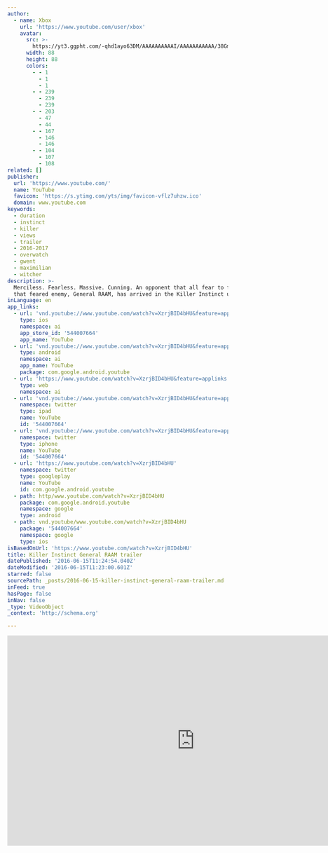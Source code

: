 ```yaml
---
author:
  - name: Xbox
    url: 'https://www.youtube.com/user/xbox'
    avatar:
      src: >-
        https://yt3.ggpht.com/-qhd1ayo63DM/AAAAAAAAAAI/AAAAAAAAAAA/38Gm07af3uo/s88-c-k-no-rj-c0xffffff/photo.jpg
      width: 88
      height: 88
      colors:
        - - 1
          - 1
          - 1
        - - 239
          - 239
          - 239
        - - 203
          - 47
          - 44
        - - 167
          - 146
          - 146
        - - 104
          - 107
          - 108
related: []
publisher:
  url: 'https://www.youtube.com/'
  name: YouTube
  favicon: 'https://s.ytimg.com/yts/img/favicon-vflz7uhzw.ico'
  domain: www.youtube.com
keywords:
  - duration
  - instinct
  - killer
  - views
  - trailer
  - 2016-2017
  - overwatch
  - gwent
  - maximilian
  - witcher
description: >-
  Merciless. Fearless. Massive. Cunning. An opponent that all fear to face. Now
  that feared enemy, General RAAM, has arrived in the Killer Instinct universe.
inLanguage: en
app_links:
  - url: 'vnd.youtube://www.youtube.com/watch?v=XzrjBID4bHU&feature=applinks'
    type: ios
    namespace: ai
    app_store_id: '544007664'
    app_name: YouTube
  - url: 'vnd.youtube://www.youtube.com/watch?v=XzrjBID4bHU&feature=applinks'
    type: android
    namespace: ai
    app_name: YouTube
    package: com.google.android.youtube
  - url: 'https://www.youtube.com/watch?v=XzrjBID4bHU&feature=applinks'
    type: web
    namespace: ai
  - url: 'vnd.youtube://www.youtube.com/watch?v=XzrjBID4bHU&feature=applinks'
    namespace: twitter
    type: ipad
    name: YouTube
    id: '544007664'
  - url: 'vnd.youtube://www.youtube.com/watch?v=XzrjBID4bHU&feature=applinks'
    namespace: twitter
    type: iphone
    name: YouTube
    id: '544007664'
  - url: 'https://www.youtube.com/watch?v=XzrjBID4bHU'
    namespace: twitter
    type: googleplay
    name: YouTube
    id: com.google.android.youtube
  - path: http/www.youtube.com/watch?v=XzrjBID4bHU
    package: com.google.android.youtube
    namespace: google
    type: android
  - path: vnd.youtube/www.youtube.com/watch?v=XzrjBID4bHU
    package: '544007664'
    namespace: google
    type: ios
isBasedOnUrl: 'https://www.youtube.com/watch?v=XzrjBID4bHU'
title: Killer Instinct General RAAM trailer
datePublished: '2016-06-15T11:24:54.040Z'
dateModified: '2016-06-15T11:23:00.601Z'
starred: false
sourcePath: _posts/2016-06-15-killer-instinct-general-raam-trailer.md
inFeed: true
hasPage: false
inNav: false
_type: VideoObject
_context: 'http://schema.org'

---
```

<iframe src="https://cdn.embedly.com/widgets/media.html?src=https%3A%2F%2Fwww.youtube.com%2Fembed%2FXzrjBID4bHU%3Ffeature%3Doembed&amp;url=http%3A%2F%2Fwww.youtube.com%2Fwatch%3Fv%3DXzrjBID4bHU&amp;image=https%3A%2F%2Fi.ytimg.com%2Fvi%2FXzrjBID4bHU%2Fhqdefault.jpg&amp;key=b7d04c9b404c499eba89ee7072e1c4f7&amp;type=text%2Fhtml&amp;schema=youtube" width="854" height="480" scrolling="no" frameborder="0" allowfullscreen="" style=""></iframe>